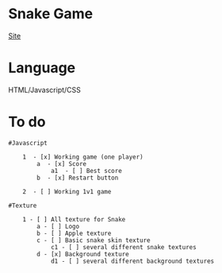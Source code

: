 # Snake Game 
[Site](https://jerem-estici.github.io/Snake-game-html/)

# Language 
HTML/Javascript/CSS

# To do

	#Javascript 
  
		1  - [x] Working game (one player)
			a  - [x] Score 
				a1  - [ ] Best score 
			b  - [x] Restart button 
        
		2  - [ ] Working 1v1 game
  
	#Texture
  
		1 - [ ] All texture for Snake 
			a - [ ] Logo
			b - [ ] Apple texture 
			c - [ ] Basic snake skin texture
				c1 - [ ] several different snake textures
			d - [x] Background texture
				d1 - [ ] several different background textures
